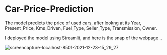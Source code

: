# Car-Price-Prediction
The model predicts the price of used cars, after lookng at its Year, Present_Price, Kms_Driven, Fuel_Type, Seller_Type, Transmission, Owner.

I deployed the model using Streamlit, and here is the snap of the webpage ..

![screencapture-localhost-8501-2021-12-23-15_29_27](https://user-images.githubusercontent.com/65017834/147383473-37cc0147-eede-4c31-a1b6-d1b57f3ed4f2.png)
